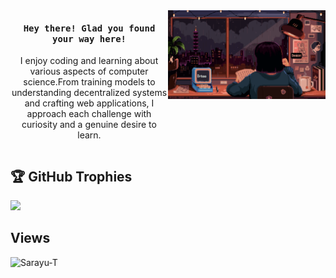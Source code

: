 <div style="display:flex; flex-direction:row;">
  <div style="flex:1;">
    <h4 align="center"><samp>Hey there! Glad you found your way here!</samp></h4>
    <p align="center">
       I enjoy coding and learning about various aspects of computer science.From training models to understanding decentralized systems and crafting web applications, I approach each challenge with curiosity and a genuine desire to learn. 
    </p>
  </div>
  <div style="flex:1;">
    <img  src="https://github.com/Sarayu-T/Sarayu-T/blob/main/coder.svg" />
  </div>
</div>

## 🏆 GitHub Trophies
![](https://github-profile-trophy.vercel.app/?username=Sarayu-T&theme=nord&no-frame=false&no-bg=true&margin-w=4)

## Views
<p align="left"> <img src="https://komarev.com/ghpvc/?username=Sarayu-T&label=Profile%20views&color=0e75b6&style=flat" alt="Sarayu-T" /> </p>

<!--
**ari-hacks/ari-hacks** is a ✨ _special_ ✨ repository because its `README.md` (this file) appears on your GitHub profile.

Here are some ideas to get you started:

- 🔭 I’m currently working on ...
- 🌱 I’m currently learning ...
- 👯 I’m looking to collaborate on ...
- 🤔 I’m looking for help with ...
- 💬 Ask me about ...
- 📫 How to reach me: ...
- 😄 Pronouns: ...
- ⚡ Fun fact: ...
-->

